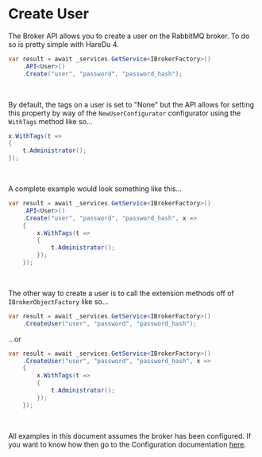 # Create User

The Broker API allows you to create a user on the RabbitMQ broker. To do so is pretty simple with HareDu 4.

```c#
var result = await _services.GetService<IBrokerFactory>()
    .API<User>()
    .Create("user", "password", "password_hash");
```
<br>

By default, the tags on a user is set to "None" but the API allows for setting this property by way of the ```NewUserConfigurator``` configurator using the ```WithTags``` method like so...

```c#
x.WithTags(t =>
{
    t.Administrator();
});
```
<br>

A complete example would look something like this...

```c#
var result = await _services.GetService<IBrokerFactory>()
    .API<User>()
    .Create("user", "password", "password_hash", x =>
    {
        x.WithTags(t =>
        {
            t.Administrator();
        });
    });
```
<br>

The other way to create a user is to call the extension methods off of ```IBrokerObjectFactory``` like so...

```c#
var result = await _services.GetService<IBrokerFactory>()
    .CreateUser("user", "password", "password_hash");
```

...or

```c#
var result = await _services.GetService<IBrokerFactory>()
    .CreateUser("user", "password", "password_hash", x =>
    {
        x.WithTags(t =>
        {
            t.Administrator();
        });
    });
```

<br>

All examples in this document assumes the broker has been configured. If you want to know how then go to the Configuration documentation [here](https://github.com/ahives/HareDu3/blob/master/docs/configuration.md).

